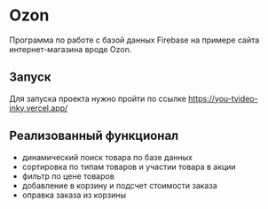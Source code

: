 # Ozon
Программа по работе с базой данных Firebase на примере сайта интернет-магазина вроде Ozon.

## Запуск
Для запуска проекта нужно пройти по ссылке https://you-tvideo-inky.vercel.app/

## Реализованный функционал
- динамический поиск товара по базе данных
- сортировка по типам товаров и участии товара в акции
- фильтр по цене товаров
- добавление в корзину и подсчет стоимости заказа
- оправка заказа из корзины

